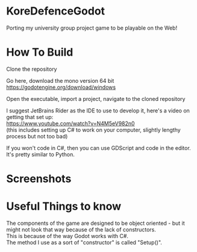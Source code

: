 # KoreDefenceGodot
Porting my university group project game to be playable on the Web!

# How To Build

Clone the repository

Go here, download the mono version 64 bit
https://godotengine.org/download/windows

Open the executable, import a project, navigate to the cloned repository

I suggest JetBrains Rider as the IDE to use to develop it, here's a video on getting that set up:  
https://www.youtube.com/watch?v=N4M5eV982n0  
(this includes setting up C# to work on your computer, slightly lengthy process but not too bad)

If you won't code in C#, then you can use GDScript and code in the editor. It's pretty similar to Python.

# Screenshots



# Useful Things to know

The components of the game are designed to be object oriented - but it might not look that way because of the lack of constructors.  
This is because of the way Godot works with C#.  
The method I use as a sort of "constructor" is called "Setup()".
